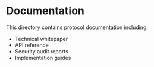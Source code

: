 # Documentation

This directory contains protocol documentation including:
- Technical whitepaper
- API reference
- Security audit reports
- Implementation guides